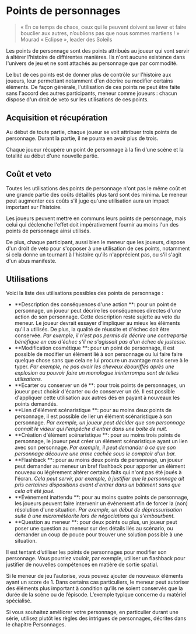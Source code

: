 # Points de personnages
> « En ce temps de chaos, ceux qui le peuvent doivent se lever et faire bouclier aux autres, n’oublions pas que nous sommes martiens ! »
> Mourad « Eclipse », leader des Soleils

Les points de personnage sont des points attribués au joueur qui vont servir à altérer l'histoire de différentes manières. Ils n'ont aucune existence dans l'univers de jeu et ne sont attachés au personnage que par commodité.

Le but de ces points est de donner plus de contrôle sur l'histoire aux joueurs, leur permettant notamment d'en décrire ou modifier certains éléments. De fa&ccedil;on générale, l'utilisation de ces points ne peut être faite sans l'accord des autres participants, meneur comme joueurs : chacun dispose d'un droit de veto sur les utilisations de ces points.

## Acquisition et récupération
Au début de toute partie, chaque joueur se voit attribuer trois points de personnage. Durant la partie, il ne pourra en avoir plus de trois.

Chaque joueur récupère un point de personnage à la fin d'une scène et la totalité au début d'une nouvelle partie.

## Co&ucirc;t et veto
Toutes les utilisations des points de personnage n'ont pas le même co&ucirc;t et une grande partie des co&ucirc;ts détaillés plus tard sont des minima. Le meneur peut augmenter ces co&ucirc;ts s'il juge qu'une utilisation aura un impact important sur l'histoire.

Les joueurs peuvent mettre en communs leurs points de personnage, mais celui qui déclenche l'effet doit impérativement fournir au moins l'un des points de personnage ainsi utilisés.

De plus, chaque participant, aussi bien le meneur que les joueurs, dispose d'un droit de veto pour s'opposer à une utilisation de ces points, notamment si cela donne un tournant à l'histoire qu'ils n'apprécient pas, ou s'il s'agit d'un abus manifeste.

## Utilisations
Voici la liste des utilisations possibles des points de personnage :
* **Description des conséquences d'une action **: pour un point de personnage, un joueur peut décrire les conséquences directes d'une action de son personnage. Cette description reste sujette au veto du meneur. Le joueur devrait essayer d'impliquer au mieux les éléments qu'il a utilisés. De plus, la qualité de réussite et d'échec doit être conservée. *Par exemple, il n'est pas permis de décrire une contrepartie bénéfique en cas d'échec s'il ne s'agissait pas d'un échec de justesse.*
* **Modification cosmétique **: pour un point de personnage, il est possible de modifier un élément lié à son personnage ou lui faire faire quelque chose sans que cela ne lui procure un avantage mais serve à le typer. *Par exemple, ne pas avoir les cheveux ébouriffés après une explosion ou pouvoir faire un monologue ininterrompu sont de telles utilisations.*
* **Écarter ou conserver un dé **: pour trois points de personnages, un joueur peut choisir d'écarter ou de conserver un dé. Il est possible d'appliquer cette utilisation aux autres dés en payant à nouveaux les points demandés.
* **Lien d'élément scénaristique **: pour au moins deux points de personnage, il est possible de lier un élément scénaristique à son personnage. *Par exemple, un joueur peut décider que son personnage conna&icirc;t le videur qui l'empêche d'entrer dans une bo&icirc;te de nuit.*
* **Création d'élément scénaristique **: pour au moins trois points de personnage, le joueur peut créer un élément scénaristique ayant un lien avec son personnage. *Par exemple, il peut demander à ce que son personnage découvre une arme cachée sous le comptoir d'un bar.*
* **Flashback **: pour au moins deux points de personnage, un joueur peut demander au meneur un bref flashback pour apporter un élément nouveau ou légèrement altérer certains faits qui n'ont pas été joués à l'écran. *Cela peut servir, par exemple, à justifier que le personnage ait pris certaines dispositions avant d'entrer dans un bâtiment sans que cela ait été joué.*
* **Événement inattendu **: pour au moins quatre points de personnage, les joueurs peuvent faire intervenir un événement afin de forcer la (non) résolution d'une situation. *Par exemple, un début de dépressurisation suite à une micrométéorite lors de négociations qui s'embourbent.*
* **Question au meneur **: pour deux points ou plus, un joueur peut poser une question au meneur sur des détails liés au scénario, ou demander un coup de pouce pour trouver une solution possible à une situation.

Il est tentant d’utiliser les points de personnages pour modifier son personnage. Vous pourriez vouloir, par exemple, utiliser un flashback pour justifier de nouvelles compétences en matière de sortie spatial.

Si le meneur de jeu l’autorise, vous pouvez ajouter de nouveaux éléments ayant un score de 1. Dans certains cas particuliers, le meneur peut autoriser des éléments plus important à condition qu’ils ne soient conservés que la durée de la scène ou de l’épisode. L’exemple typique concerne du matériel spécialisé.

Si vous souhaitez améliorer votre personnage, en particulier durant une série, utilisez plutôt les règles des intrigues de personnages, décrites dans le chapitre Personnages.